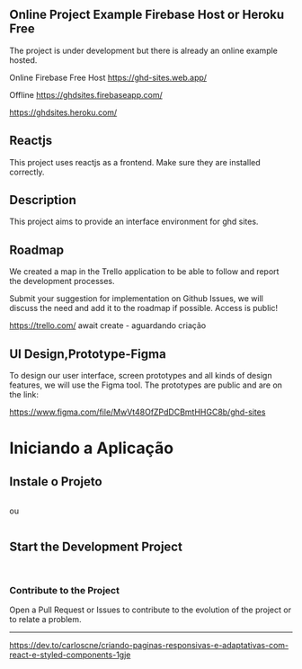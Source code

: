 ## Online Project Example Firebase Host or Heroku Free
The project is under development but there is already an online example hosted.

Online Firebase Free Host
https://ghd-sites.web.app/

Offline
https://ghdsites.firebaseapp.com/

https://ghdsites.heroku.com/



## Reactjs 

This project uses reactjs as a frontend.
Make sure they are installed correctly.


## Description

This project aims to provide an interface environment for ghd sites.


## Roadmap

We created a map in the Trello application to be able to follow and report the development processes.

Submit your suggestion for implementation on Github Issues, we will discuss the need and add it to the roadmap if possible.
Access is public!

https://trello.com/   await create - aguardando criação

## UI Design,Prototype-Figma

To design our user interface, screen prototypes and all kinds of design features, we will use the Figma tool.
The prototypes are public and are on the link:

https://www.figma.com/file/MwVt48OfZPdDCBmtHHGC8b/ghd-sites



# Iniciando a Aplicação

## Instale o Projeto

```npm install

``` 
ou

```yarn install

```

## Start the Development Project

```npm start

```

```yarn start

```

### Contribute to the Project

Open a Pull Request or Issues to contribute to the evolution of the project or to relate a problem.







------------------------------------------------------------------------


https://dev.to/carloscne/criando-paginas-responsivas-e-adaptativas-com-react-e-styled-components-1gje